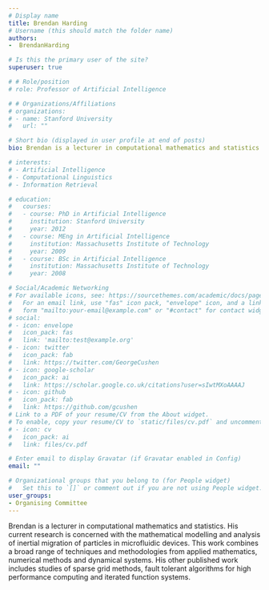 ```yaml
---
# Display name
title: Brendan Harding
# Username (this should match the folder name)
authors:
-  BrendanHarding

# Is this the primary user of the site?
superuser: true

# # Role/position
# role: Professor of Artificial Intelligence

# # Organizations/Affiliations
# organizations:
# - name: Stanford University
#   url: ""

# Short bio (displayed in user profile at end of posts)
bio: Brendan is a lecturer in computational mathematics and statistics.

# interests:
# - Artificial Intelligence
# - Computational Linguistics
# - Information Retrieval

# education:
#   courses:
#   - course: PhD in Artificial Intelligence
#     institution: Stanford University
#     year: 2012
#   - course: MEng in Artificial Intelligence
#     institution: Massachusetts Institute of Technology
#     year: 2009
#   - course: BSc in Artificial Intelligence
#     institution: Massachusetts Institute of Technology
#     year: 2008

# Social/Academic Networking
# For available icons, see: https://sourcethemes.com/academic/docs/page-builder/#icons
#   For an email link, use "fas" icon pack, "envelope" icon, and a link in the
#   form "mailto:your-email@example.com" or "#contact" for contact widget.
# social:
# - icon: envelope
#   icon_pack: fas
#   link: 'mailto:test@example.org'
# - icon: twitter
#   icon_pack: fab
#   link: https://twitter.com/GeorgeCushen
# - icon: google-scholar
#   icon_pack: ai
#   link: https://scholar.google.co.uk/citations?user=sIwtMXoAAAAJ
# - icon: github
#   icon_pack: fab
#   link: https://github.com/gcushen
# Link to a PDF of your resume/CV from the About widget.
# To enable, copy your resume/CV to `static/files/cv.pdf` and uncomment the lines below.
# - icon: cv
#   icon_pack: ai
#   link: files/cv.pdf

# Enter email to display Gravatar (if Gravatar enabled in Config)
email: ""

# Organizational groups that you belong to (for People widget)
#   Set this to `[]` or comment out if you are not using People widget.
user_groups:
- Organising Committee
---
```


Brendan is a lecturer in computational mathematics and statistics. His current research is concerned with the mathematical modelling and analysis of inertial migration of particles in microfluidic devices. This work combines a broad range of techniques and methodologies from applied mathematics, numerical methods and dynamical systems. His other published work includes studies of sparse grid methods, fault tolerant algorithms for high performance computing and iterated function systems. 

